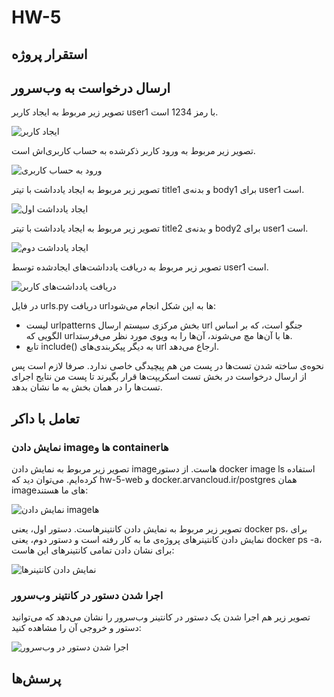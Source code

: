 # HW-5

<h2>استقرار پروژه</h2>

<h2>ارسال درخواست به وب‌سرور</h2>

<p>تصویر زیر مربوط به ایجاد کاربر user1 با رمز 1234 است.</p>

![ایجاد کاربر](https://github.com/SE-Lab-1402-03-G11/HW-5/blob/AliRahmizad/Documents/Report/Report%20Photos/2-1.jpg)

<p>تصویر زیر مربوط به ورود کاربر ذکرشده به حساب کاربری‌اش است.</p>

![ورود به حساب کاربری](https://github.com/SE-Lab-1402-03-G11/HW-5/blob/AliRahmizad/Documents/Report/Report%20Photos/2-2-1.jpg)

<p>تصویر زیر مربوط به ایجاد یادداشت با تیتر title1 و بدنه‌ی body1 برای user1 است.</p>

![ایجاد یادداشت اول](https://github.com/SE-Lab-1402-03-G11/HW-5/blob/AliRahmizad/Documents/Report/Report%20Photos/2-2-2.jpg)

<p>تصویر زیر مربوط به ایجاد یادداشت با تیتر title2 و بدنه‌ی body2 برای user1 است.</p>

![ایجاد یادداشت دوم](https://github.com/SE-Lab-1402-03-G11/HW-5/blob/AliRahmizad/Documents/Report/Report%20Photos/2-3.jpg)

<p>تصویر زیر مربوط به دریافت یادداشت‌های ایجاد‌شده توسط user1 است.</p>

![دریافت یادداشت‌های کاربر](https://github.com/SE-Lab-1402-03-G11/HW-5/blob/AliRahmizad/Documents/Report/Report%20Photos/2-4.jpg)

<p>در فایل urls.py دریافت url‌ها به این شکل انجام می‌شود:</p>

- لیست urlpatterns بخش مرکزی سیستم ارسال url جنگو است، که بر اساس الگویی که url‌ها با آن‌ها مچ می‌شوند، آن‌ها را به ویوی مورد نظر می‌فرستد.
- تابع include() به دیگر پیکربندی‌های url ارجاع می‌دهد.

<p>نحوه‌ی ساخته شدن تست‌ها در پست من هم پیچیدگی خاصی ندارد. صرفا لازم است پس از ارسال درخواست در بخش تست اسکریپت‌ها قرار بگیرند تا پست من نتایج اجرای تست‌ها را در همان بخش به ما نشان بدهد.</p>

<h2>تعامل با داکر</h2>

<h3>نمایش دادن image‌ها و container‌ها</h3>

<p>تصویر زیر مربوط به نمایش دادن image‌هاست. از دستور docker image ls استفاده کرده‌ایم. می‌توان دید که hw-5-web و docker.arvancloud.ir/postgres همان image‌های ما هستند:</p>

![نمایش دادن image‌ها](https://github.com/SE-Lab-1402-03-G11/HW-5/blob/AliRahmizad/Documents/Report/Report%20Photos/3-1.jpg)

<p>تصویر زیر مربوط به نمایش دادن کانتینرهاست. دستور اول، یعنی docker ps، برای نمایش دادن کانتینرهای پروژه‌ی ما به کار رفته است و دستور دوم، یعنی docker ps -a، برای نشان دادن تمامی کانتینرهای این هاست:</p>

![نمایش دادن کانتینرها](https://github.com/SE-Lab-1402-03-G11/HW-5/blob/AliRahmizad/Documents/Report/Report%20Photos/3-2.jpg)

<h3>اجرا شدن دستور در کانتینر وب‌سرور</h3>

<p>تصویر زیر هم اجرا شدن یک دستور در کانتینر وب‌سرور را نشان می‌دهد که می‌توانید دستور و خروجی آن را مشاهده کنید:</p>

![اجرا شدن دستور در وب‌سرور](https://github.com/SE-Lab-1402-03-G11/HW-5/blob/AliRahmizad/Documents/Report/Report%20Photos/3-3.jpg)

<h2>پرسش‌ها</h2>
